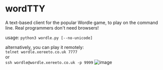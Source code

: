 # wordTTY

A text-based client for the popular Wordle game, to play on the command line. Real programmers don't need browsers! 

usage: `python3 wordle.py [--no-unicode]`  

alternatively, you can play it remotely:  
`telnet wordle.xereeto.co.uk 7777 `  
or  
`ssh wordle@wordle.xereeto.co.uk -p 9999`
![image](https://user-images.githubusercontent.com/4806744/152666421-ca5dd7a1-6da2-475d-9aa1-377486a37ed6.png)
